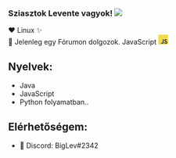 ### Sziasztok Levente vagyok! <img src="https://media.giphy.com/media/hvRJCLFzcasrR4ia7z/giphy.gif" width="25px">
:heart: Linux ✨ <br> 
🔭 Jelenleg egy Fórumon dolgozok. 
JavaScript
<code><img height="20" src="https://raw.githubusercontent.com/github/explore/80688e429a7d4ef2fca1e82350fe8e3517d3494d/topics/javascript/javascript.png"></code>
## Nyelvek: 
<ul>
  <li>Java</li>
  <li>JavaScript</li> 
  <li>Python folyamatban..</li> 
</ul> 

## Elérhetőségem:
<ul>
  <li>💬 Discord: BigLev#2342 </li> 
</ul>

<!--
**B1gLev/b1glev** is a ✨ _special_ ✨ repository because its `README.md` (this file) appears on your GitHub profile.

Here are some ideas to get you started:

- 🔭 I’m currently working on ...
- 🌱 I’m currently learning ...
- 👯 I’m looking to collaborate on ...
- 🤔 I’m looking for help with ...
- 💬 Ask me about ...
- 📫 How to reach me: ...
- 😄 Pronouns: ...
- ⚡ Fun fact: ...
-->
